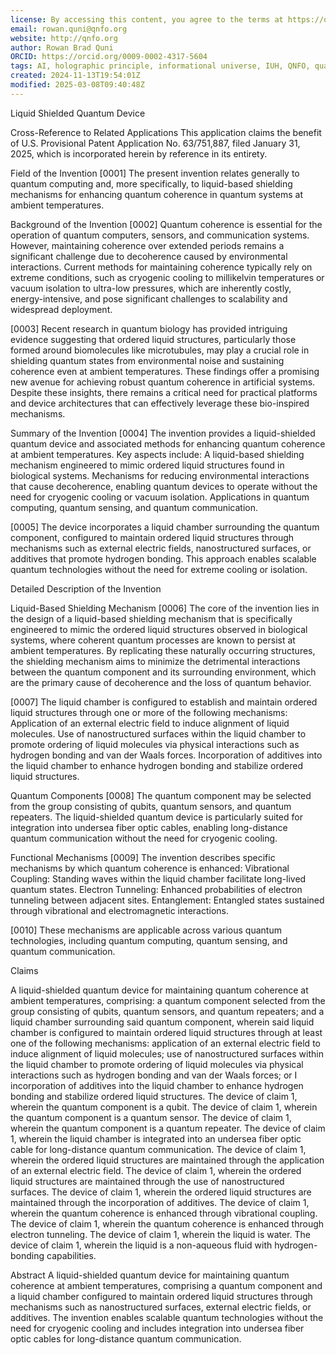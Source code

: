 ```yaml
---
license: By accessing this content, you agree to the terms at https://qnfo.org/LICENSE
email: rowan.quni@qnfo.org
website: http://qnfo.org
author: Rowan Brad Quni
ORCID: https://orcid.org/0009-0002-4317-5604
tags: AI, holographic principle, informational universe, IUH, QNFO, quantum
created: 2024-11-13T19:54:01Z
modified: 2025-03-08T09:40:48Z
---
```


Liquid Shielded Quantum Device

Cross-Reference to Related Applications
This application claims the benefit of U.S. Provisional Patent Application No. 63/751,887, filed January 31, 2025, which is incorporated herein by reference in its entirety.

Field of the Invention
[0001] The present invention relates generally to quantum computing and, more specifically, to liquid-based shielding mechanisms for enhancing quantum coherence in quantum systems at ambient temperatures.

Background of the Invention
[0002] Quantum coherence is essential for the operation of quantum computers, sensors, and communication systems. However, maintaining coherence over extended periods remains a significant challenge due to decoherence caused by environmental interactions. Current methods for maintaining coherence typically rely on extreme conditions, such as cryogenic cooling to millikelvin temperatures or vacuum isolation to ultra-low pressures, which are inherently costly, energy-intensive, and pose significant challenges to scalability and widespread deployment.

[0003] Recent research in quantum biology has provided intriguing evidence suggesting that ordered liquid structures, particularly those formed around biomolecules like microtubules, may play a crucial role in shielding quantum states from environmental noise and sustaining coherence even at ambient temperatures. These findings offer a promising new avenue for achieving robust quantum coherence in artificial systems. Despite these insights, there remains a critical need for practical platforms and device architectures that can effectively leverage these bio-inspired mechanisms.

Summary of the Invention
[0004] The invention provides a liquid-shielded quantum device and associated methods for enhancing quantum coherence at ambient temperatures. Key aspects include:
A liquid-based shielding mechanism engineered to mimic ordered liquid structures found in biological systems.
Mechanisms for reducing environmental interactions that cause decoherence, enabling quantum devices to operate without the need for cryogenic cooling or vacuum isolation.
Applications in quantum computing, quantum sensing, and quantum communication.

[0005] The device incorporates a liquid chamber surrounding the quantum component, configured to maintain ordered liquid structures through mechanisms such as external electric fields, nanostructured surfaces, or additives that promote hydrogen bonding. This approach enables scalable quantum technologies without the need for extreme cooling or isolation.

Detailed Description of the Invention

Liquid-Based Shielding Mechanism
[0006] The core of the invention lies in the design of a liquid-based shielding mechanism that is specifically engineered to mimic the ordered liquid structures observed in biological systems, where coherent quantum processes are known to persist at ambient temperatures. By replicating these naturally occurring structures, the shielding mechanism aims to minimize the detrimental interactions between the quantum component and its surrounding environment, which are the primary cause of decoherence and the loss of quantum behavior.

[0007] The liquid chamber is configured to establish and maintain ordered liquid structures through one or more of the following mechanisms:
Application of an external electric field to induce alignment of liquid molecules.
Use of nanostructured surfaces within the liquid chamber to promote ordering of liquid molecules via physical interactions such as hydrogen bonding and van der Waals forces.
Incorporation of additives into the liquid chamber to enhance hydrogen bonding and stabilize ordered liquid structures.

Quantum Components
[0008] The quantum component may be selected from the group consisting of qubits, quantum sensors, and quantum repeaters. The liquid-shielded quantum device is particularly suited for integration into undersea fiber optic cables, enabling long-distance quantum communication without the need for cryogenic cooling.

Functional Mechanisms
[0009] The invention describes specific mechanisms by which quantum coherence is enhanced:
Vibrational Coupling: Standing waves within the liquid chamber facilitate long-lived quantum states.
Electron Tunneling: Enhanced probabilities of electron tunneling between adjacent sites.
Entanglement: Entangled states sustained through vibrational and electromagnetic interactions.

[0010] These mechanisms are applicable across various quantum technologies, including quantum computing, quantum sensing, and quantum communication.

Claims

A liquid-shielded quantum device for maintaining quantum coherence at ambient temperatures, comprising:
a quantum component selected from the group consisting of qubits, quantum sensors, and quantum repeaters; and
a liquid chamber surrounding said quantum component, wherein said liquid chamber is configured to maintain ordered liquid structures through at least one of the following mechanisms:
application of an external electric field to induce alignment of liquid molecules;
use of nanostructured surfaces within the liquid chamber to promote ordering of liquid molecules via physical interactions such as hydrogen bonding and van der Waals forces; or I
incorporation of additives into the liquid chamber to enhance hydrogen bonding and stabilize ordered liquid structures.
The device of claim 1, wherein the quantum component is a qubit.
The device of claim 1, wherein the quantum component is a quantum sensor.
The device of claim 1, wherein the quantum component is a quantum repeater.
The device of claim 1, wherein the liquid chamber is integrated into an undersea fiber optic cable for long-distance quantum communication.
The device of claim 1, wherein the ordered liquid structures are maintained through the application of an external electric field.
The device of claim 1, wherein the ordered liquid structures are maintained through the use of nanostructured surfaces.
The device of claim 1, wherein the ordered liquid structures are maintained through the incorporation of additives.
The device of claim 1, wherein the quantum coherence is enhanced through vibrational coupling.
The device of claim 1, wherein the quantum coherence is enhanced through electron tunneling.
The device of claim 1, wherein the liquid is water.
The device of claim 1, wherein the liquid is a non-aqueous fluid with hydrogen-bonding capabilities.

Abstract
A liquid-shielded quantum device for maintaining quantum coherence at ambient temperatures, comprising a quantum component and a liquid chamber configured to maintain ordered liquid structures through mechanisms such as nanostructured surfaces, external electric fields, or additives. The invention enables scalable quantum technologies without the need for cryogenic cooling and includes integration into undersea fiber optic cables for long-distance quantum communication.
